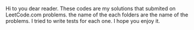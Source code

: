 Hi to you dear reader.
These codes are my solutions that submited on LeetCode.com problems.
the name of the each folders are the name of the problems.
I tried to write tests for each one.
I hope you enjoy it.
